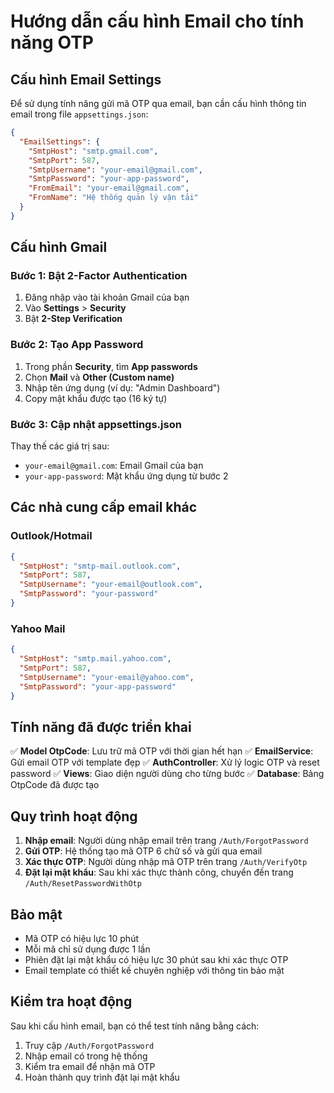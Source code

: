 # Hướng dẫn cấu hình Email cho tính năng OTP

## Cấu hình Email Settings

Để sử dụng tính năng gửi mã OTP qua email, bạn cần cấu hình thông tin email trong file `appsettings.json`:

```json
{
  "EmailSettings": {
    "SmtpHost": "smtp.gmail.com",
    "SmtpPort": 587,
    "SmtpUsername": "your-email@gmail.com",
    "SmtpPassword": "your-app-password",
    "FromEmail": "your-email@gmail.com",
    "FromName": "Hệ thống quản lý vận tải"
  }
}
```

## Cấu hình Gmail

### Bước 1: Bật 2-Factor Authentication
1. Đăng nhập vào tài khoản Gmail của bạn
2. Vào **Settings** > **Security**
3. Bật **2-Step Verification**

### Bước 2: Tạo App Password
1. Trong phần **Security**, tìm **App passwords**
2. Chọn **Mail** và **Other (Custom name)**
3. Nhập tên ứng dụng (ví dụ: "Admin Dashboard")
4. Copy mật khẩu được tạo (16 ký tự)

### Bước 3: Cập nhật appsettings.json
Thay thế các giá trị sau:
- `your-email@gmail.com`: Email Gmail của bạn
- `your-app-password`: Mật khẩu ứng dụng từ bước 2

## Các nhà cung cấp email khác

### Outlook/Hotmail
```json
{
  "SmtpHost": "smtp-mail.outlook.com",
  "SmtpPort": 587,
  "SmtpUsername": "your-email@outlook.com",
  "SmtpPassword": "your-password"
}
```

### Yahoo Mail
```json
{
  "SmtpHost": "smtp.mail.yahoo.com",
  "SmtpPort": 587,
  "SmtpUsername": "your-email@yahoo.com",
  "SmtpPassword": "your-app-password"
}
```

## Tính năng đã được triển khai

✅ **Model OtpCode**: Lưu trữ mã OTP với thời gian hết hạn
✅ **EmailService**: Gửi email OTP với template đẹp
✅ **AuthController**: Xử lý logic OTP và reset password
✅ **Views**: Giao diện người dùng cho từng bước
✅ **Database**: Bảng OtpCode đã được tạo

## Quy trình hoạt động

1. **Nhập email**: Người dùng nhập email trên trang `/Auth/ForgotPassword`
2. **Gửi OTP**: Hệ thống tạo mã OTP 6 chữ số và gửi qua email
3. **Xác thực OTP**: Người dùng nhập mã OTP trên trang `/Auth/VerifyOtp`
4. **Đặt lại mật khẩu**: Sau khi xác thực thành công, chuyển đến trang `/Auth/ResetPasswordWithOtp`

## Bảo mật

- Mã OTP có hiệu lực 10 phút
- Mỗi mã chỉ sử dụng được 1 lần
- Phiên đặt lại mật khẩu có hiệu lực 30 phút sau khi xác thực OTP
- Email template có thiết kế chuyên nghiệp với thông tin bảo mật

## Kiểm tra hoạt động

Sau khi cấu hình email, bạn có thể test tính năng bằng cách:
1. Truy cập `/Auth/ForgotPassword`
2. Nhập email có trong hệ thống
3. Kiểm tra email để nhận mã OTP
4. Hoàn thành quy trình đặt lại mật khẩu
